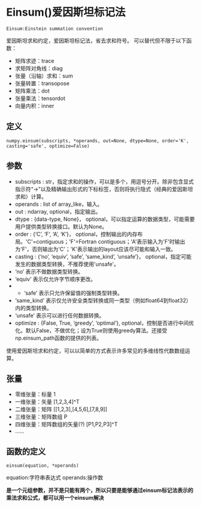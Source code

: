 # Einsum()爱因斯坦标记法

    Einsum:Einstein summation convention
  
爱因斯坦求和约定，爱因斯坦标记法，省去求和符号。
可以替代但不限于以下函数：

+ 矩阵求迹：trace
+ 求矩阵对角线：diag
+ 张量（沿轴）求和：sum
+ 张量转置：transopose
+ 矩阵乘法：dot
+ 张量乘法：tensordot
+ 向量内积：inner

## 定义
    numpy.einsum(subscripts, *operands, out=None, dtype=None, order='K', casting='safe', optimize=False)
    
## 参数

+ subscripts : str，指定求和的操作，可以是多个，用逗号分开。除非包含显式指示符“->”以及精确输出形式的下标标签，否则将执行隐式（经典的爱因斯坦求和）计算。
+ operands : list of array_like，输入。
+ out : ndarray, optional，指定输出。
+ dtype : {data-type, None}， optional，可以指定运算的数据类型，可能需要用户提供类型转换接口。默认为None。
+ order : {‘C’, ‘F’, ‘A’, ‘K’}， optional，控制输出的内存布局。'C'=contiguous；'F'=Fortran contiguous；'A'表示输入为'F'时输出为'F'，否则输出为'C'；'K'表示输出的layout应该尽可能和输入一致。
+ casting : {‘no’, ‘equiv’, ‘safe’, ‘same_kind’, ‘unsafe’}， optional，指定可能发生的数据类型转换，不推荐使用'unsafe'。
+ ‘no’ 表示不做数据类型转换。
+ ‘equiv’ 表示仅允许字节顺序更改。
+ + ‘safe’ 表示只允许保留值的强制类型转换。
+ ‘same_kind’ 表示仅允许安全类型转换或同一类型（例如float64到float32）内的类型转换。
+ ‘unsafe’ 表示可以进行任何数据转换。
+ optimize : {False, True, ‘greedy’, ‘optimal’}, optional，控制是否进行中间优化。默认False，不做优化；设为True则使用greedy算法。还接受np.einsum_path函数的提供的列表。


使用爱因斯坦求和约定，可以以简单的方式表示许多常见的多维线性代数数组运算。

## 张量

+ 零维张量：标量 1
+ 一维张量：矢量 [1,2,3,4]^T
+ 二维张量：矩阵 [[1,2,3],[4,5,6],[7,8,9]]
+ 三维张量：矩阵数组 P
+ 四维张量：矩阵数组的矢量(?) [P1,P2,P3]^T
+ ......


## 函数的定义

    einsum(equation, *operands)
    
equation:字符串表达式
operands:操作数

**是一个元组参数，并不是只能有两个，所以只要是能够通过einsum标记法表示的乘法求和公式，都可以用一个einsum解决**
